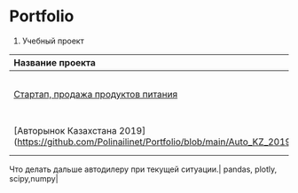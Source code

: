 # Portfolio
1. Учебный проект

| Название проекта                  | Описание                                        | Инструменты                 |
| :-------------------------------- | :-----------------------------------------------|:---------------------------|
|[Стартап, продажа продуктов питания](https://github.com/Polinailinet/Portfolio/blob/main/Startup.ipynb ) | Поведение пользователей мобильного приложения.  | pandas, plotly, scipy,numpy |
|[Авторынок Казахстана 2019] (https://github.com/Polinailinet/Portfolio/blob/main/Auto_KZ_2019.ipynb)| Сделать выводы / дать рекомендации

Что делать дальше автодилеру при текущей ситуации.| pandas, plotly, scipy,numpy|
